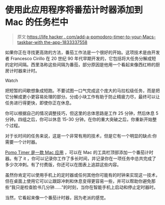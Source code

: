 # 使用此应用程序将番茄计时器添加到 Mac 的任务栏中

> 原文:[https://life hacker . com/add-a-pomodoro-timer-to-your-Macs-taskbar-with the-app-1833337558](https://lifehacker.com/add-a-pomodoro-timer-to-your-macs-taskbar-with-this-app-1833337558)

如果你正在寻找更高效的方法，番茄工作法是一个很好的开始。这项技术是由开发者 Francesco Cirillo 在 20 世纪 90 年代早期开发的，它包括将大任务分解成短的定时间隔。西里洛称这些间隔为番茄，部分原因是他用一个看起来像西红柿的厨房计时器来计时。

Watch

把短暂的间歇想象成短跑。不要试图一口气完成这个庞大的马拉松级任务，而是把它分解成更小更容易处理的部分。分成小块工作有助于防止精疲力尽，最终可以让任务进行得更快，即使你正在休息。

你可以根据自己的情况调整技巧，但这里的总体思路是工作 25 分钟，然后休息 5 分钟。四组之后，你可以休息 15-30 分钟。在你的重大突破之后，你重新开始整个过程。

对于长时间的任务来说，这是一个非常有用的技术，但是它有一个明显的缺点:你需要一个计时器。

[Pomo Timer 是一款 Mac 应用](https://itunes.apple.com/us/app/pomo-timer/id1447569061?ref=producthunt) ，可以在 Mac 的工具栏顶部添加一个番茄计时器。有了 it ，你可以记录你工作了多长时间，并记录你在一项任务中总共完成了多少次冲刺。有了付费版，你还可以在图表上追踪这些内容。

虽然你肯定可以使用手机上的定时器或任何其他你可能有的时钟来实现这一技术，但在桌面上使用它可以让跟踪冲刺和休息变得更容易一些，并可以帮助你避免那些“我只是检查脸书几分钟……”的时刻，当你在智能手机上启动和停止定时器时。

当然，它看起来像一个番茄计时器，因为老派的感觉。